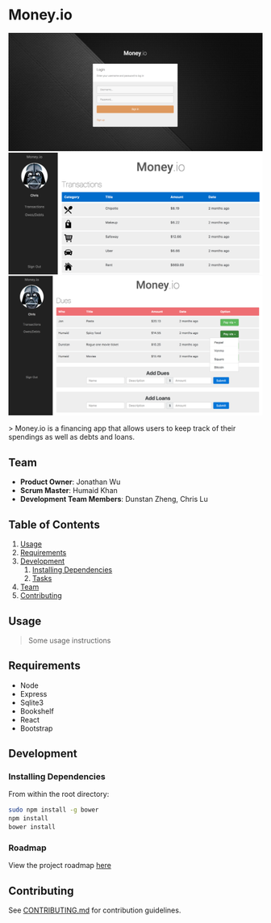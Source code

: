 # Money.io
<p align="center">
  <img src="./examples/login.png">
  
  <img src="./examples/transactions.png">
  
  <img src="./examples/dues.png">
</p>
> Money.io is a financing app that allows users to keep track of their spendings as well as debts and loans.

## Team

  - __Product Owner__: Jonathan Wu
  - __Scrum Master__: Humaid Khan
  - __Development Team Members__: Dunstan Zheng, Chris Lu

## Table of Contents

1. [Usage](#Usage)
1. [Requirements](#requirements)
1. [Development](#development)
    1. [Installing Dependencies](#installing-dependencies)
    1. [Tasks](#tasks)
1. [Team](#team)
1. [Contributing](#contributing)

## Usage

> Some usage instructions

## Requirements

- Node
- Express
- Sqlite3
- Bookshelf
- React
- Bootstrap

## Development

### Installing Dependencies

From within the root directory:

```sh
sudo npm install -g bower
npm install
bower install
```

### Roadmap

View the project roadmap [here](https://github.com/inventive-ironwood/inventive-ironwood/issues)


## Contributing

See [CONTRIBUTING.md](CONTRIBUTING.md) for contribution guidelines.
